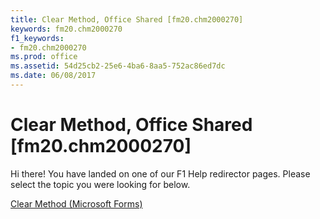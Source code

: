 ```yaml
---
title: Clear Method, Office Shared [fm20.chm2000270]
keywords: fm20.chm2000270
f1_keywords:
- fm20.chm2000270
ms.prod: office
ms.assetid: 54d25cb2-25e6-4ba6-8aa5-752ac86ed7dc
ms.date: 06/08/2017
---
```



# Clear Method, Office Shared [fm20.chm2000270]

Hi there! You have landed on one of our F1 Help redirector pages. Please select the topic you were looking for below.

[Clear Method (Microsoft Forms)](http://msdn.microsoft.com/library/c0fe2f8c-1af1-6977-e794-38f9fa40deac%28Office.15%29.aspx)

